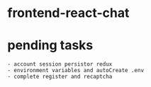 # frontend-react-chat

# pending tasks
    - account session persistor redux
    - environment variables and autoCreate .env
    - complete register and recaptcha
